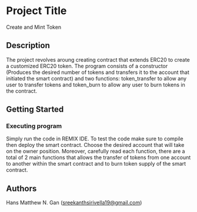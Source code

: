 # Project Title

Create and Mint Token

## Description

The project revolves aroung creating contract that extends ERC20 to create a customized ERC20 token. The program consists of a constructor (Produces the desired number of tokens and transfers it to the account that initiated the smart contract) and two functions: token_transfer to allow any user to transfer tokens and token_burn to allow any user to burn tokens in the contract.

## Getting Started

### Executing program

Simply run the code in REMIX IDE. To test the code make sure to compile then deploy the smart contract. Choose the desired account that will take on the owner position. Moreover, carefully read each function,
there are a total of 2 main functions that allows the transfer of tokens from one account to another within the smart contract and to burn token supply of the smart contract.

## Authors
Hans Matthew N. Gan (sreekanthsirivella19@gmail.com)

